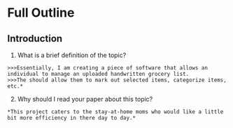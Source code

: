 # Full Outline #

## Introduction ##
  1. What is a brief definition of the topic?

    >>>Essentially, I am creating a piece of software that allows an individual to manage an uploaded handwritten grocery list.
    >>>The should allow them to mark out selected items, categorize items, etc.*

  2. Why should I read your paper about this topic?

    *This project caters to the stay-at-home moms who would like a little bit more efficiency in there day to day.*
